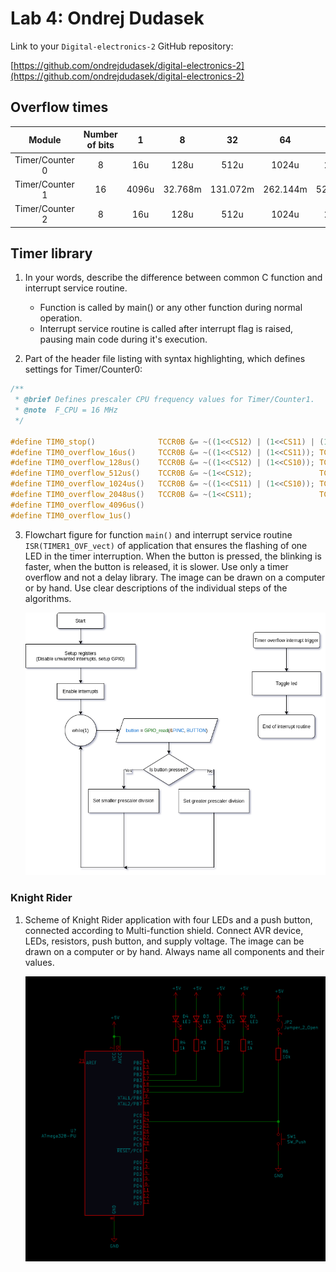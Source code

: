# Lab 4: Ondrej Dudasek

Link to your `Digital-electronics-2` GitHub repository:

   [https://github.com/ondrejdudasek/digital-electronics-2](https://github.com/ondrejdudasek/digital-electronics-2)


## Overflow times

|         Module        |   Number of bits  |   1   |   8   |   32  |   64  |  128  |  256  |  1024  |
|          :-:          |         :-:       |  :-:  |  :-:  |  :-:  |  :-:  |  :-:  |  :-:  |   :-:  |
|    Timer/Counter 0    |          8        |  16u  |  128u |  512u | 1024u | 2048u | 4096u | 16384u |
|    Timer/Counter 1    |          16       | 4096u | 32.768m | 131.072m | 262.144m | 524.288m | 1.048576s | 4.194304s | 
|    Timer/Counter 2    |          8        |  16u  |  128u |  512u | 1024u | 2048u | 4096u | 16384u |

## Timer library

1. In your words, describe the difference between common C function and interrupt service routine.
   * Function is called by main() or any other function during normal operation. 
   * Interrupt service routine is called after interrupt flag is raised, pausing main code during it's execution. 


2. Part of the header file listing with syntax highlighting, which defines settings for Timer/Counter0:

```c
/**
 * @brief Defines prescaler CPU frequency values for Timer/Counter1.
 * @note  F_CPU = 16 MHz
 */

#define TIM0_stop()              TCCR0B &= ~((1<<CS12) | (1<<CS11) | (1<<CS10));          // 000 --> STOP
#define TIM0_overflow_16us()     TCCR0B &= ~((1<<CS12) | (1<<CS11)); TCCR0B |= (1<<CS10); // 001 --> 1
#define TIM0_overflow_128us()    TCCR0B &= ~((1<<CS12) | (1<<CS10)); TCCR0B |= (1<<CS11); // 010 --> 8
#define TIM0_overflow_512us()    TCCR0B &= ~(1<<CS12);               TCCR0B |= (1<<CS11) | (1<<CS10);  // 011 --> 64
#define TIM0_overflow_1024us()   TCCR0B &= ~((1<<CS11) | (1<<CS10)); TCCR0B |= (1<<CS12); // 100 --> 256
#define TIM0_overflow_2048us()   TCCR0B &= ~(1<<CS11);               TCCR0B |= (1<<CS12) | (1<<CS10);  // 101 --> 1024
#define TIM0_overflow_4096us()
#define TIM0_overflow_1us()
```

3. Flowchart figure for function `main()` and interrupt service routine `ISR(TIMER1_OVF_vect)` of application that ensures the flashing of one LED in the timer interruption. When the button is pressed, the blinking is faster, when the button is released, it is slower. Use only a timer overflow and not a delay library. The image can be drawn on a computer or by hand. Use clear descriptions of the individual steps of the algorithms.

   ![flowchart.png](flowchart.png)


### Knight Rider

1. Scheme of Knight Rider application with four LEDs and a push button, connected according to Multi-function shield. Connect AVR device, LEDs, resistors, push button, and supply voltage. The image can be drawn on a computer or by hand. Always name all components and their values.

   ![knight_rider.png](knight_rider.png)
